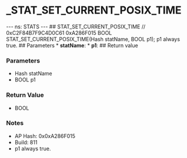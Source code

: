 # _STAT_SET_CURRENT_POSIX_TIME

--- ns: STATS --- ## STAT_SET_CURRENT_POSIX_TIME  // 0xC2F84B7F9C4D0C61 0xA286F015 BOOL STAT_SET_CURRENT_POSIX_TIME(Hash statName, BOOL p1);  p1 always true.  ## Parameters * **statName**: * **p1**:  ## Return value

### Parameters
* Hash statName
* BOOL p1

### Return Value
* BOOL

### Notes
* AP Hash: 0x0xA286F015
* Build: 811
* p1 always true.


